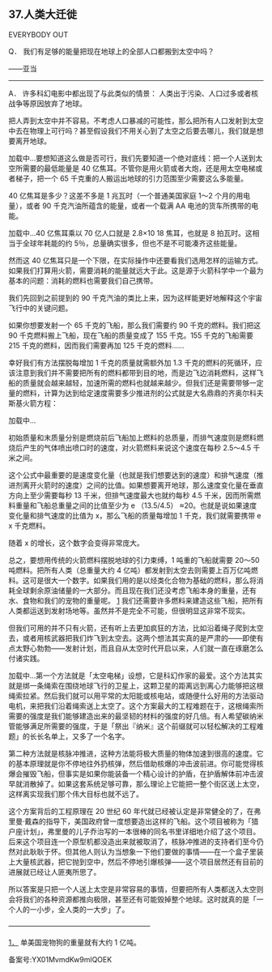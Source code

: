 ## 37.人类大迁徙
EVERYBODY OUT
 

  Q．
  我们有足够的能量把现在地球上的全部人口都搬到太空中吗？
 

——亚当
 



---

   A．
   许多科幻电影中都出现了与此类似的情景：
 人类出于污染、人口过多或者核战争等原因放弃了地球。
 

把人弄到太空中并不容易。不考虑人口暴减的可能性，那么把所有人口发射到太空中去在物理上可行吗？甚至假设我们不用关心到了太空之后要去哪儿，我们就是想要离开地球。
 

![]()加载中...要想知道这么做是否可行，我们先要知道一个绝对底线：把一个人送到太空所需要的最低能量是 40 亿焦耳。不管你是用火箭或者大炮，还是用太空电梯或者梯子，把一个 65 千克重的人搬运出地球的引力范围至少需要这么多能量。
 

40 亿焦耳是多少？这差不多是 1 兆瓦时（一个普通美国家庭 1～2 个月的用电量），或者 90 千克汽油所蕴含的能量，或者一个载满 AA 电池的货车所携带的电能。
 

![]()加载中...40 亿焦耳乘以 70 亿人口就是 2.8×10
  18
 焦耳，也就是 8 拍瓦时。这相当于全球年耗能的约 5％，总量确实很多，但也不是不可能凑齐这些能量。
 

然而这 40 亿焦耳只是一个下限，在实际操作中还要看我们选用怎样的运输方式。如果我们打算用火箭，需要消耗的能量就远大于此。这是源于火箭科学中一个最为基本的问题：消耗的燃料也需要我们自己携带。
 

我们先回到之前提到的 90 千克汽油的类比上来，因为这样能更好地解释这个宇宙飞行中的关键问题。
 

如果你想要发射一个 65 千克的飞船，那么我们需要约 90 千克的燃料。我们把这 90 千克燃料搬上飞船，现在飞船的质量变成了 155 千克。155 千克的飞船需要 215 千克的燃料，因而我们需要再加 125 千克的燃料……
 

幸好我们有方法摆脱每增加 1 千克的质量就需额外加 1.3 千克的燃料的死循环，应该注意到我们并不需要把所有的燃料都带到目的地，而是边飞边消耗燃料，这样飞船的质量就会越来越轻，加速所需的燃料也就越来越少。但我们还是需要带够一定量的燃料，计算为达到给定速度需要多少推进剂的公式就是大名鼎鼎的齐奥尔科夫斯基火箭方程：
 

![]()加载中...

初始质量和末质量分别是燃烧前后飞船加上燃料的总质量，而排气速度则是燃料燃烧后产生的气体喷出喷口时的速度，对火箭燃料来说这个速度在每秒 2.5～4.5 千米之间。
 

这个公式中最重要的是速度变化量（也就是我们想要达到的速度）和排气速度（推进剂离开火箭时的速度）之间的比值。如果想要离开地球，那么速度变化量在垂直方向上至少需要每秒 13 千米，但排气速度最大也就约每秒 4.5 千米，因而所需燃料重量和飞船总重量之间的比值至少为 e
  （13.5/4.5）
 ≈20。也就是说如果速度变化量和排气速度的比值为 x，那么飞船的质量每增加 1 千克，我们就需要携带 e
  x
 千克燃料。
 

随着 x 的增长，这个数字会变得非常庞大。
 

总之，要想用传统的火箭燃料摆脱地球的引力束缚，1 吨重的飞船就需要 20～50 吨燃料。把所有人类（总重量大约 4 亿吨）都发射到太空去则需要上百万亿吨燃料。这可是很大一个数字。如果我们用的是以烃类化合物为基础的燃料，那么将消耗全球剩余原油储量的一大部分。而且现在我们还没考虑飞船本身的重量，还有水、食物和我们的宠物的重量呢。
  [1](1243993198856048640.xhtml#ch1) 我们还需要许多燃料来建造这些飞船，把所有人类都运送到发射场地等。虽然并不是完全不可能，但很明显这非常不现实。
 

但我们可用的并不只有火箭，还有听上去更加疯狂的方法，比如沿着绳子爬到太空去，或者用核武器把我们炸飞到太空去。这两个想法其实真的是严肃的——即使有点太野心勃勃——发射计划，而且自从太空时代开启以来，人们就一直在琢磨怎么付诸实践。
 

![]()加载中...第一个方法就是「太空电梯」设想，它是科幻作家的最爱。这个方法其实就是绑一条绳索在围绕地球飞行的卫星上，这颗卫星的距离远到离心力能够把这根绳索拉紧。然后我们就可以用平常的太阳能或核电站，或随便什么好用的方法驱动电机，来把我们沿着绳索送上太空了。这个方案最大的工程难题在于，这根绳索所需要的强度是我们能够建造出来的最坚韧的材料的强度的好几倍。有人希望碳纳米管能够满足所需要的强度，于是「祭出『纳米』这个前缀就可以轻松解决的工程难题」的长长名单上，又多了一个名字。
 

第二种方法就是核脉冲推进，这种方法能将极大质量的物体加速到很高的速度。它的基本原理就是你不停地往外扔核弹，然后借助核爆的冲击波前进。你可能觉得核爆会摧毁飞船，但事实是如果你能装备一个精心设计的护盾，在护盾解体前冲击波早就消散掉了。如果这套系统足够可靠，那么理论上它能把一整个街区送上太空，这样离实现我们那个伟大目标也就不远了。
 

这个方案背后的工程原理在 20 世纪 60 年代就已经被认定是非常健全的了，在弗里曼·戴森的指导下，美国政府曾一度想要造出这样的飞船。这个项目被称为「猎户座计划」，弗里曼的儿子乔治写的一本很棒的同名书里详细地介绍了这个项目。后来这个项目连一个原型机都没造出来就被取消了，核脉冲推进的支持者们至今仍然对此耿耿于怀。但其他人则认为当想象一下他们要做的事情——在一个盒子里装上大量核武器，把它抛到空中，然后不停地引爆核弹——这个项目居然还有目前的进展就已经让人匪夷所思了。
 

所以答案是只把一个人送上太空是非常容易的事情，但要把所有人类都送入太空则会将我们的各种资源都推向极限，甚至还有可能毁掉整个地球。这时就真的是「一个人的一小步，全人类的一大步」了。
 

————————————————————
 

 [1．](1243993198856048640.xhtml#ch1-back) 单美国宠物狗的重量就有大约 1 亿吨。
 



备案号:YX01MvmdKw9mlQOEK

